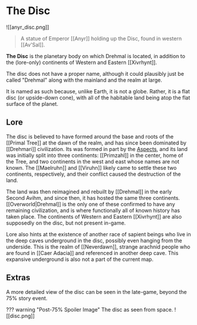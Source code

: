 # The Disc

![[anyr_disc.png]]
> A statue of Emperor [[Anyr]] holding up the Disc, found in western [[Av'Sal]].

**The Disc** is the planetary body on which Drehmal is located, in addition to the (lore-only) continents of Western and Eastern [[Xivrhynt]]. 

The disc does not have a proper name, although it could plausibly just be called "Drehmal" along with the mainland and the realm at large. 

It is named as such because, unlike Earth, it is not a globe. Rather, it is a flat disc (or upside-down cone), with all of the habitable land being atop the flat surface of the planet. 

## Lore

The disc is believed to have formed around the base and roots of the [[Primal Tree]] at the dawn of the realm, and has since been dominated by [[Drehmari]] civilization. Its was formed in part by the [Aspects](/Lore/Higher_Beings/Aspects/), and its land was initially split into three continents: [[Primzahl]] in the center, home of the Tree, and two continents in the west and east whose names are not known. The [[Maelruhn]] and [[Viruhn]] likely came to settle these two continents, respectively, and their conflict caused the destruction of the land.

The land was then reimagined and rebuilt by [[Drehmal]] in the early Second Avihm, and since then, it has hosted the same three continents. [[Overworld|Drehmal]] is the only one of these confirmed to have any remaining civilization, and is where functionally all of known history has taken place. The continents of Western and Eastern [[Xivrhynt]] are also supposedly on the disc, but not present in-game. 

Lore also hints at the existence of another race of sapient beings who live in the deep caves underground in the disc, possibly even hanging from the underside. This is the realm of [[Neverdawn]], strange arachnid people who are found in [[Caer Adacia]] and referenced in another deep cave. This expansive underground is also not a part of the current map.

## Extras

A more detailed view of the disc can be seen in the late-game, beyond the 75% story event.

??? warning "Post-75% Spoiler Image"
    The disc as seen from space.
    ![[disc.png]]
